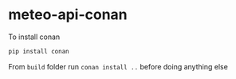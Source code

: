 # meteo-api-conan

To install conan
```python
pip install conan
```
From `build` folder run `conan install ..` before doing anything else